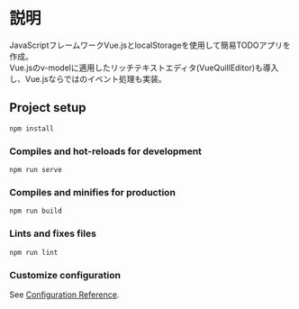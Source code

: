 # 説明
JavaScriptフレームワークVue.jsとlocalStorageを使用して簡易TODOアプリを作成。  
Vue.jsのv-modelに適用したリッチテキストエディタ(VueQuillEditor)も導入し、Vue.jsならではのイベント処理も実装。  


## Project setup
```
npm install
```

### Compiles and hot-reloads for development
```
npm run serve
```

### Compiles and minifies for production
```
npm run build
```

### Lints and fixes files
```
npm run lint
```

### Customize configuration
See [Configuration Reference](https://cli.vuejs.org/config/).
